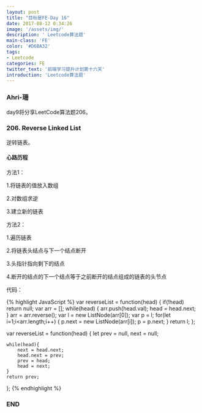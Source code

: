 ```yaml
---
layout: post
title: "目标是FE-Day 16"
date: 2017-08-12 0:34:26
image: '/assets/img/'
description: ' Leetcode算法题'
main-class: 'FE'
color: '#D6BA32'
tags:
- Leetcode
categories: FE
twitter_text: '前端学习提升计划第十六天'
introduction: 'Leetcode算法题'
---
```


### Ahri-珊

day9将分享LeetCode算法题206。

### 206. Reverse Linked List

逆转链表。

#### 心路历程

方法1：

1.将链表的值放入数组

 2.对数组求逆
 
 3.建立新的链表
 
 方法2：
 
 1.遍历链表
 
2.将链表头结点与下一个结点断开

3.头指针指向剩下的结点

4.断开的结点的下一个结点等于之前断开的结点组成的链表的头节点
 
代码：

{% highlight JavaScript %}
var reverseList = function(head) {
    if(!head)
        return null;
    var arr = [];
    while(head)
        {
            arr.push(head.val);
            head = head.next;
        }
    arr = arr.reverse();
    var l = new ListNode(arr[0]);
    var p = l;
    for(let i=1;i<arr.length;i++)
        {
            p.next = new ListNode(arr[i]);
            p = p.next;
        }
    return l;
};

var reverseList = function(head) {
    let prev = null, next = null;
    
    while(head){
        next = head.next;
        head.next = prev;
        prev = head;
        head = next;
    }
    return prev;
};
{% endhighlight %}

### END